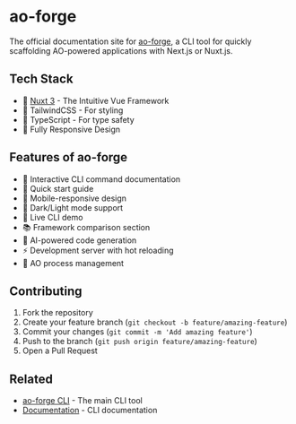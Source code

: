 # ao-forge

The official documentation site for [ao-forge](https://github.com/ao-forge/ao-forge), a CLI tool for quickly scaffolding AO-powered applications with Next.js or Nuxt.js.

## Tech Stack

- 🚀 [Nuxt 3](https://nuxt.com/) - The Intuitive Vue Framework
- 🎨 TailwindCSS - For styling
- 💪 TypeScript - For type safety
- 📱 Fully Responsive Design

## Features of ao-forge

- 📖 Interactive CLI command documentation
- 🎯 Quick start guide
- 📱 Mobile-responsive design
- 🎨 Dark/Light mode support
- 🔄 Live CLI demo
- 📚 Framework comparison section
- 🤖 AI-powered code generation
- ⚡ Development server with hot reloading
- 🔧 AO process management

## Contributing

1. Fork the repository
2. Create your feature branch (`git checkout -b feature/amazing-feature`)
3. Commit your changes (`git commit -m 'Add amazing feature'`)
4. Push to the branch (`git push origin feature/amazing-feature`)
5. Open a Pull Request

## Related

- [ao-forge CLI](https://www.npmjs.com/package/ao-forge) - The main CLI tool
- [Documentation](https://github.com/ao-forge/ao-forge#readme) - CLI documentation
